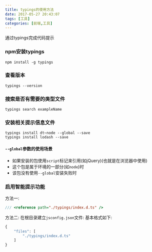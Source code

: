 ```yaml
---
title: typings的使用方法
date: 2017-05-27 20:43:07
tags: [工具]
categories: [前端,工具]
---
```

通过typings完成代码提示
<!--more-->
### npm安装typings
```npm
npm install -g typings
```
### 查看版本
```npm
typings --version
```
### 搜索是否有需要的类型文件
```npm
typings search exampleName
```
###  安装相关提示信息文件
```npm
typings install dt~node --global --save
typings install lodash --save
```
#### ` --global `参数的使用场景
- 如果安装的包使用` script `标记来引用(如jQuery)(也就是在浏览器中使用)
- 这个包是属于环境的一部分(如` node `)时
- 该包没有使用` --global `安装失败时


### 启用智能提示功能
方法一:
```js
/// <reference path="./typings/index.d.ts" />
```
方法二:
在根目录建立` jsconfig.json `文件:
基本格式如下:
```js
{
    "files": [
        "./typings/index.d.ts"
    ]
}
```